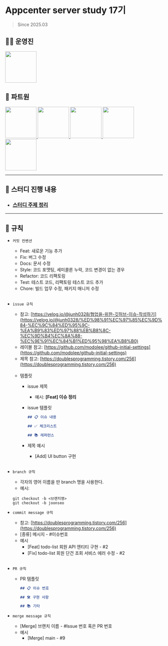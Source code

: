 # Appcenter server study 17기
> Since 2025.03

## 👨‍💻 운영진

<p>
   <a href="https://github.com/xunxxoie">
      <img src="https://avatars.githubusercontent.com/u/146558936?v=4" width="100">
   </a>
</p>

## 🙋 파트원

<p>
      <a href="https://github.com/Jungseokhwan">
      <img src="https://avatars.githubusercontent.com/u/155729481?v=4" width="100">
   </a>
      <a href="https://github.com/da1nda2n">
      <img src="https://avatars.githubusercontent.com/u/180918895?v=4" width="100">
   </a>
      <a href="https://github.com/d6nggyun">
      <img src="https://avatars.githubusercontent.com/u/165386023?v=4" width="100">
   </a>
      <a href="https://github.com/frozzun">
      <img src="https://avatars.githubusercontent.com/u/125655249?v=4" width="100">
   </a>
      <a href="https://github.com/Jun-77">
      <img src="https://avatars.githubusercontent.com/u/80016088?v=4" width="100">
   </a>
</p>

---

## 📘 스터디 진행 내용
- ### [스터디 주제 정리](contents/concepts/index.md)
---

## 📝 규칙

- `커밋 컨벤션`

    - Feat: 새로운 기능 추가
    - Fix: 버그 수정
    - Docs: 문서 수정
    - Style: 코드 포맷팅, 세미콜론 누락, 코드 변경이 없는 경우
    - Refactor: 코드 리팩토링
    - Test: 테스트 코드, 리팩토링 테스트 코드 추가
    - Chore: 빌드 업무 수정, 패키지 매니저 수정
<br><br>
      
- `issue 규칙`
    - 참고: [https://velog.io/@junh0328/협업을-위한-깃허브-이슈-작성하기](https://velog.io/@junh0328/%ED%98%91%EC%97%85%EC%9D%84-%EC%9C%84%ED%95%9C-%EA%B9%83%ED%97%88%EB%B8%8C-%EC%9D%B4%EC%8A%88-%EC%9E%91%EC%84%B1%ED%95%98%EA%B8%B0)
    - 레이블 참고:
      [https://github.com/modolee/github-initial-settings](https://github.com/modolee/github-initial-settings)
    - 제목 참고: [https://doublesprogramming.tistory.com/256](https://doublesprogramming.tistory.com/256)
      <br><br>
    - 템플릿
        - issue 제목
            - 예시: **[Feat] 이슈 정리**
        - issue 템플릿

            ```markdown
            ## 📋 이슈 내용
            
            ## ✅ 체크리스트
            
            ## 📚 레퍼런스
            
            ```
        - 제목 예시
            - [Add] UI button 구현
    <br><br>
- `branch 규칙`
    - 각자의 영어 이름을 딴 branch 명을 사용한다.
    - 예시: 
    ```
  git checkout -b <브랜치명>      
  git checkout -b joonseo
    ```
    
- `commit message 규칙`
    - 참고: [https://doublesprogramming.tistory.com/256](https://doublesprogramming.tistory.com/256)
    - [종류] 메시지 - #이슈번호
    - 예시
        - [Feat] todo-list 회원 API 엔티티 구현 - #2
        - [Fix] todo-list 회원 단건 조회 서비스 에러 수정 - #2
    <br><br>
- `PR 규칙`
    - PR 템플릿

        ```markdown
        ## 📋 이슈 번호
        
        ## 🛠 구현 사항
        
        ## 📚 기타
        
        ```

- `merge message 규칙`
    - [Merge] 브랜치 이름 - #Issue 번호 혹은 PR 번호
    - 예시
        - [Merge] main - #9
    <br><br>
